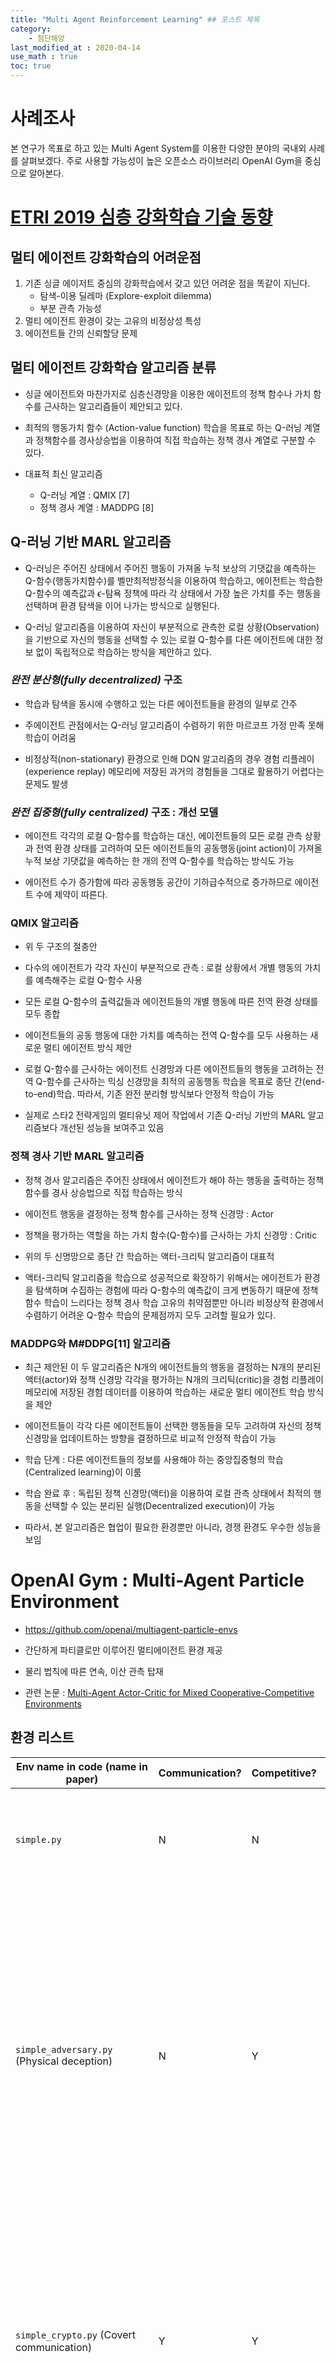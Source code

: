 ```yaml
---
title: "Multi Agent Reinforcement Learning" ## 포스트 제목
category:       
    - 첨단해양
last_modified_at : 2020-04-14
use_math : true
toc: true
---
```


# 사례조사

본 연구가 목표로 하고 있는 Multi Agent System를 이용한 다양한 분야의 국내외 사례를 살펴보겠다. 주로 사용할 가능성이 높은 오픈소스 라이브러리 OpenAI Gym을 중심으로 알아본다.

# [ETRI 2019 심층 강화학습 기술 동향](https://ettrends.etri.re.kr/ettrends/178/0905178001/34-4_1-14.pdf)

## 멀티 에이전트 강화학습의 어려운점

1. 기존 싱글 에이저트 중심의 강화학습에서 갖고 있던 어려운 점을 똑같이 지닌다.
    * 탐색-이용 딜레마 (Explore-exploit dilemma)
    * 부분 관측 가능성
2. 멀티 에이전트 환경이 갖는 고유의 비정상성 특성
3. 에이전트들 간의 신뢰할당 문제

## 멀티 에이전트 강화학습 알고리즘 분류

- 싱글 에이전트와 마찬가지로 심층신경망을 이용한 에이전트의 정책 함수나 가치 함수를 근사하는 알고리즘들이 제안되고 있다. 

- 최적의 행동가치 함수 (Action-value function) 학습을 목표로 하는 Q-러닝 계열과 정책함수를 경사상승법을 이용하여 직접 학습하는 정책 경사 계열로 구분할 수 있다.

- 대표적 최신 알고리즘 
    * Q-러닝 계열 : QMIX [7]
    * 정책 경사 계열 : MADDPG [8]        

## Q-러닝 기반 MARL 알고리즘

- Q-러닝은 주어진 상태에서 주어진 행동이 가져올 누적 보상의 기댓값을 예측하는 Q-함수(행동가치함수)를 벨만최적방정식을 이용하여 학습하고, 에이전트는 학습한 Q-함수의 예측값과 $\epsilon$-탐욕 정책에 따라 각 상태에서 가장 높은 가치를 주는 행동을 선택하며 환경 탐색을 이어 나가는 방식으로 실행된다.

- Q-러닝 알고리즘을 이용하여 자신이 부분적으로 관측한 로컬 상황(Observation)을 기반으로 자신의 행동을 선택할 수 있는 로컬 Q-함수를 다른 에이전트에 대한 정보 없이 독립적으로 학습하는 방식을 제안하고 있다.

### *완전 분산형(fully decentralized)* 구조 
- 학습과 탐색을 동시에 수행하고 있는 다른 에이전트들을 환경의 일부로 간주

- 주에이전트 관점에서는 Q-러닝 알고리즘이 수렴하기 위한 마르코프 가정 만족 못해 학습이 어려움

- 비정상적(non-stationary) 환경으로 인해 DQN 알고리즘의 경우 경험 리플레이(experience replay) 메모리에 저장된 과거의 경험들을 그대로 활용하기 어렵다는 문제도 발생

### *완전 집중형(fully centralized)* 구조 : 개선 모델
- 에이전트 각각의 로컬 Q-함수를 학습하는 대신, 에이전트들의 모든 로컬 관측 상황과 전역 환경 상태를 고려하여 모든 에이전트들의 공동행동(joint action)이 가져올 누적 보상 기댓값을 예측하는 한 개의 전역 Q-함수를 학습하는 방식도 가능 

- 에이전트 수가 증가함에 따라 공동행동 공간이 기하급수적으로 증가하므로 에이전트 수에 제약이 따른다.

### **QMIX** 알고리즘
- 위 두 구조의 절충안

- 다수의 에이전트가 각각 자신이 부분적으로 관측 : 로컬 상황에서 개별 행동의 가치를 예측해주는 로컬 Q-함수 사용

- 모든 로컬 Q-함수의 출력값들과 에이전트들의 개별 행동에 따른 전역 환경 상태를 모두 종합

- 에이전트들의 공동 행동에 대한 가치를 예측하는 전역 Q-함수를 모두 사용하는 새로운 멀티 에이전트 방식 제안

- 로컬 Q-함수를 근사하는 에이전트 신경망과 다른 에이전트들의 행동을 고려하는 전역 Q-함수를 근사하는 믹싱 신경망을 최적의 공동행동 학습을 목표로 종단 간(end-to-end)학습. 따라서, 기존 완전 분리형 방식보다 안정적 학습이 가능

- 실제로 스타2 전략게임의 멀티유닛 제어 작업에서 기존 Q-러닝 기반의 MARL 알고리즘보다 개선된 성능을 보여주고 있음

### 정책 경사 기반 MARL 알고리즘

- 정책 경사 알고리즘은 주어진 상태에서 에이전트가 해야 하는 행동을 출력하는 정책 함수를 경사 상승법으로 직접 학습하는 방식

- 에이전트 행동을 결정하는 정책 함수를 근사하는 정책 신경망 : Actor

- 정책을 평가하는 역할을 하는 가치 함수(Q-함수)를 근사하는 가치 신경망 : Critic

- 위의 두 신명망으로 종단 간 학습하는 액터-크리틱 알고리즘이 대표적

- 액터-크리틱 알고리즘을 학습으로 성공적으로 확장하기 위해서는 에이전트가 환경을 탐색하며 수집하는 경험에 따라 Q-함수의 예측값이 크게 변동하기 때문에 정책함수 학습이 느리다는 정책 경사 학습 고유의 취약점뿐만 아니라 비정상적 환경에서 수렴하기 어려운 Q-함수 학습의 문제점까지 모두 고려할 필요가 있다. 

### MADDPG와 M#DDPG[11] 알고리즘

- 최근 제안된 이 두 알고리즘은 N개의 에이전트들의 행동을 결정하는 N개의 분리된 액터(actor)와 정책 신경망 각각을 평가하는 N개의 크리틱(critic)을 경험 리플레이 메모리에 저장된 경험 데이터를 이용하여 학습하는 새로운 멀티 에이전트 학습 방식을 제안

- 에이전트들이 각각 다른 에이전트들이 선택한 행동들을 모두 고려하여 자신의 정책 신경망을 업데이트하는 방향을 결정하므로 비교적 안정적 학습이 가능

- 학습 단계 : 다른 에이전트들의 정보를 사용해야 하는 중앙집중형의 학습(Centralized learning)이 이룸

- 학습 완료 후 : 독립된 정책 신경망(액터)을 이용하여 로컬 관측 상태에서 최적의 행동을 선택할 수 있는 분리된 실행(Decentralized execution)이 가능

- 따라서, 본 알고리즘은 협업이 필요한 환경뿐만 아니라, 경쟁 환경도 우수한 성능을 보임
    

# OpenAI Gym : Multi-Agent Particle Environment

- <https://github.com/openai/multiagent-particle-envs>

- 간단하게 파티클로만 이루어진 멀티에이전트 환경 제공

- 물리 법칙에 따른 연속, 이산 관측 탑재

- 관련 논문 : [Multi-Agent Actor-Critic for Mixed Cooperative-Competitive Environments](https://arxiv.org/pdf/1706.02275.pdf)


## 환경 리스트

| Env name in code (name in paper) |  Communication? | Competitive? | Notes |
| --- | --- | --- | --- |
| `simple.py` | N | N | Single agent sees landmark position, rewarded based on how close it gets to landmark. Not a multiagent environment -- used for debugging policies. |
| `simple_adversary.py` (Physical deception) | N | Y | 1 adversary (red), N good agents (green), N landmarks (usually N=2). All agents observe position of landmarks and other agents. One landmark is the ‘target landmark’ (colored green). Good agents rewarded based on how close one of them is to the target landmark, but negatively rewarded if the adversary is close to target landmark. Adversary is rewarded based on how close it is to the target, but it doesn’t know which landmark is the target landmark. So good agents have to learn to ‘split up’ and cover all landmarks to deceive the adversary. |
| `simple_crypto.py` (Covert communication) | Y | Y | Two good agents (alice and bob), one adversary (eve). Alice must sent a private message to bob over a public channel. Alice and bob are rewarded based on how well bob reconstructs the message, but negatively rewarded if eve can reconstruct the message. Alice and bob have a private key (randomly generated at beginning of each episode), which they must learn to use to encrypt the message. |
| `simple_push.py` (Keep-away) | N |Y  | 1 agent, 1 adversary, 1 landmark. Agent is rewarded based on distance to landmark. Adversary is rewarded if it is close to the landmark, and if the agent is far from the landmark. So the adversary learns to push agent away from the landmark. |
| `simple_reference.py` | Y | N | 2 agents, 3 landmarks of different colors. Each agent wants to get to their target landmark, which is known only by other agent. Reward is collective. So agents have to learn to communicate the goal of the other agent, and navigate to their landmark. This is the same as the simple_speaker_listener scenario where both agents are simultaneous speakers and listeners. |
| `simple_speaker_listener.py` (Cooperative communication) | Y | N | Same as simple_reference, except one agent is the ‘speaker’ (gray) that does not move (observes goal of other agent), and other agent is the listener (cannot speak, but must navigate to correct landmark).|
| `simple_spread.py` (Cooperative navigation) | N | N | N agents, N landmarks. Agents are rewarded based on how far any agent is from each landmark. Agents are penalized if they collide with other agents. So, agents have to learn to cover all the landmarks while avoiding collisions. |
| `simple_tag.py` (Predator-prey) | N | Y | Predator-prey environment. Good agents (green) are faster and want to avoid being hit by adversaries (red). Adversaries are slower and want to hit good agents. Obstacles (large black circles) block the way. |
| `simple_world_comm.py` | Y | Y | Environment seen in the video accompanying the paper. Same as simple_tag, except (1) there is food (small blue balls) that the good agents are rewarded for being near, (2) we now have ‘forests’ that hide agents inside from being seen from outside; (3) there is a ‘leader adversary” that can see the agents at all times, and can communicate with the other adversaries to help coordinate the chase. |

[ex : simple](/assets/images/custom/2020-04-17-particle_example.PNG)

<!-- 

## [Journal of International Council on Electrical Engineering 2017 Multi-agent systems and their applications](https://www.tandfonline.com/doi/pdf/10.1080/22348972.2017.1348890?needAccess=true) -->

- prng 수정 : <https://github.com/openai/multiagent-particle-envs/issues/53>

# [OpenAI : Emergent Tool Use from Multi-Agent Interaction](https://openai.com/blog/emergent-tool-use/)

- Training hide-and-seek agents
We use the same training infrastructure and algorithms used to train OpenAI Five and Dactyl. However, in our environment each agent acts independently, using its own observations and hidden memory state. Agents use an entity-centric state-based representation of the world, which is permutation invariant with respect to objects and other agents.

Each object is embedded and then passed through a masked residual self attention block, similar to those used in transformers, where the attention is over objects instead of over time. Objects that are not in line-of-sight and in front of the agent are masked out such that the agent has no information of them.

[MARL:hide-and-seek](/assets/images/custom/2020-04-17-hide_and_seek.PNG)

# 여러 분야 응용

- <https://silo.ai/applying-multi-agent-reinforcement-learning/>

1. Online Distributed Resource Allocation
Applying multi-agent learning on to come up with effective resource allocation in a network of computing.
Zhang, Chongjie, Victor R. Lesser, and Prashant J. Shenoy. [“A Multi-Agent Learning Approach to Online Distributed Resource Allocation.”](https://www.ijcai.org/Proceedings/09/Papers/068.pdf) IJCAI. Vol. 9. 2009.(44회 인용)

2. Cellular Network Optimization
Applying MARL in LTE networks, guide base stations to maximise mobile service quality.
Pandey, Binda. [“Adaptive Learning For Mobile Network Management.”](https://aaltodoc.aalto.fi/bitstream/handle/123456789/23906/master_Pandey_Binda_2016.pdf?sequence=1&isAllowed=y) 2016.
[LTE network simulator](/assets/images/custom/2020-04-17-LTE.PNG)

3. Smart Grid Optimization
Applying MARL to control power flow in an electrical power grid with optimum efficiency.
Riedmiller, Martin, Andrew Moore, and Jeff Schneider. [“Reinforcement learning for cooperating and communicating reactive agents in electrical power grids.”](https://link.springer.com/chapter/10.1007/3-540-44568-4_9) Workshop on Balancing Reactivity and Social Deliberation in Multi-Agent Systems. Springer, Berlin, Heidelberg. 2000.(23회 인용)

4. Smart Cross Light
Applying MARL to control traffic lights to minimise wait time for each car in a city, making them more adaptable based estimates of expected wait time.
Wiering, M. A. [“Multi-agent reinforcement learning for traffic light control.”](https://scholar.google.co.kr/scholar?hl=ko&as_sdt=0%2C5&q=Multi-agent+reinforcement+learning+for+traffic+light+control&btnG=) ICML, 2000.(362회 인용)

- [Multi-Agent Deep Reinforcement Learning for Large-scale Traffic Signal Control](https://ieeexplore.ieee.org/abstract/document/8667868)
    * IEEE Transactions on Intelligent Transportation Systems (2019)
    * The multi-agent RL (MARL) overcomes the scalability issue by distributing the global control to each local RL agent, but it introduces new challenges
    * actor critic(A2C) architecture
    *  This paper presents, for the first time, a fully scalable and decentralized MARL algorithm for the state-of-the-art deep RL agent, advantage actor critic (A2C), within the context of ATSC.
    * 24회 인용

5. Economics

- [Pricing in Agent Economies Using Multi-Agent Q-Learning](https://link.springer.com/content/pdf/10.1023/A:1015504423309.pdf)
    * we study simultaneous Q-learning by two competing seller agents in three moderately realistic economic models. This is the simplest case in which interesting multi-agent phenomena can occur, and the state space is small enough so that lookup tables can be used to represent the Q-functions. 
    * In one of the models (the “Shopbot” model) where the sellers’ profit functions are symmetric, we find that Q-learning can produce either symmetric or broken-symmetry policies, depending on the discount parameter and on initial conditions.

    * Tesauro, Gerald, and Jeffrey O. Kephart. "Pricing in agent economies using multi-agent Q-learning." Autonomous Agents and Multi-Agent Systems 5.3 (2002): 289-304.
    * 156회 인용 


+ 응용 사례
    * [Deep Reinforcement Learning for Multiagent Systems: A Review of Challenges, Solutions, and Applications](https://ieeexplore.ieee.org/abstract/document/9043893) (39회 인용 / 2020)
    
    [Applications of MARL](/assets/images/custom/2020-04-17-MARL_응용사례.PNG)


# Unity with OpenAI Gym

- 참조 링크 : <https://blogs.unity3d.com/kr/2018/09/11/ml-agents-toolkit-v0-5-new-resources-for-ai-researchers-available-now/>

- *유니티는 ML 에이전트 툴킷을 처음 출시할 당시 학습 환경과의 상호작용을 위해 커스텀 Python API를 제공했습니다.* 

- 관찰 공간이 복잡하게 섞여 있는 환경에서 **멀티 에이전트와 멀티 브레인 학습을 수행**하는 시나리오를 사용할 수 있게 되었습니다. 

- **이제 Unity 환경과의 상호작용에 사용할 수 있는 gym 인터페이스가 제작**되었다는 기쁜 소식을 전해드립니다. 

- gym 사용에 관한 실험 파이프라인을 제작하는 연구자는 이제 다른 gym 환경을 손쉽게 Unity gym 환경으로 바꿀 수 있습니다. gym 인터페이스에 대한 자세한 내용은 Unity의 패키지 페이지(영문)를 참조하세요.

- 2019년 5월 2일 기준으로 베타 버전을 발표한 상태

- ML-agent를 학습할 수 있는 4가지 방식
    1) 강화학습

    2) 모방학습(Imitation Learning)

    3) neuroevolution

    4) 그 외의 다른 알고리즘

- 현재 OpenAI Gym에서 mujoko 시뮬레이터가 유료화 되고 리눅스 환경에서만 사용할 수 있는 반면, 유니티 환경에서는 무료인 동시에 윈도우에서도 사용이 가능하다.

- ML-agent의 특징
    * Python으로 Control되는 Unity 환경
    * 10개 이상의 샘플 환경(Example)
    * 다양한 환경설정 값과, 훈련 시나리오
    * memory-enhanced Deep reinforcement learning(메모리 활용 심층 강화학습)
    * 쉽게 정의할 수 있는 커리큘럼 Learning 시나리오
    * 내장 되어있는 모방학습
    * 유연한 컨트롤 with on-demand decision making.
    * 네트워크 출력의 시각화
    * 쉬운 도커 셋업
    * 학습환경을 gym이라는 것으로 추상화
    * 유니티의 추론 엔진을 사용
    * 여러개들 동시에 학습

 - OpenAI Gym MuJoCo : <https://www.roboti.us/license.html>

# Game : Starcraft

- [AlphaStar(DeepMind)](https://deepmind.com/blog/article/AlphaStar-Grandmaster-level-in-StarCraft-II-using-multi-agent-reinforcement-learning) : 2019년 상위 0.2% 실력 달성
    * 동일 종족만 상대가 가능하여 프로토스 대 프로토스 경기만 했다. 하지만, 지난 10월에는 알파스타가 멀티 에이전트  강화 학습으로 스타크래프트 모든 종족에서 그랜드마스터 레벨에 도달했다. 알파스타는 사람과 비슷한 수준의 시야 정보 및 명령속도(APM)를 가진 상태로 스타크래프트 공식 게임 서버인 배틀넷에서 게임에 임했다.

- [Alibaba and University of London](https://medium.com/syncedreview/alibabas-new-study-on-artificial-intelligence-achieving-multi-arms-cooperative-gaming-in-cf78f60bb34b) : 2017년 발표
    * Researchers from Alibaba and UCL set the multi-agent StarCraft combat mission to zero and random. Different agents communicate with each other through a new bi-directional coordination network (BiCNet), and learning is done through an evaluation-decision-making process. In addition, researchers also proposed the idea of sharing parameters and dynamic grouping to solve the problem of scalability.

    [BiCNet](/assets/images/custom/2020-04-17-BiCNet.PNG)

    * To maintain a scalable yet effective communication protocol, we introduce Multi-agent BidirectionallyCoordinated Network (BiCNet [’bIknet]) with a vectorised extension of actor-critic formulation.

    * BiCNet : BiCNet is a multi-agent enhanced learning framework that utilizes bidirectional neural networks. It constructs a vectorized assessment-decision approach, where each dimension corresponds to an agent. The coordination between agents is done through a two-way internal communication. Through end-to-end learning, BiCNet can successfully learn a variety of effective collaborative strategy. This study proves that the system can coordinate various arms in the real-time strategy game “StarCraft”, resulting in a variety of effective tactics. In the experiment, the researchers found that there was a strong correlation between the specified incentive and the learning strategy. They plan to further study the relationship, explore how agents communicate in the network, and whether they will generate a specific language. In addition, when both sides use a deep multi-agent model for the game, the study of the Nash equilibrium will also be a very interesting research topic.

* [Multiagent Bidirectionally-Coordinated Nets: Emergence of Human-level Coordination in Learning to Play StarCraft Combat Games]()

- [삼성 SDS : AI 스타크래프트 도전기](https://www.samsungsds.com/global/ko/support/insights/AI-starcraft-3.html)
    * 동일 기종의 멀티에이전트 컨트롤을 목표로 모델 제작
    * Actor-Critic Architecture를 채용한 대표적인 off policy Deep Deterministic Policy Gradient(DDPG) 모델 제작
    * BiCNet 기반 Decentralized actor와 Centralized critic의 구조
    * 유닛 개수에 따라 모델파라미터가 늘어나지 않도록 조정
    * 글로벌 리워드를 추가하여 에이전트 간 협동을 가장 우선 순위로 둠
    [AC architecture](/assets/images/custom/2020-04-17-SD.PNG)

<hr/>

### 추가 참고 자료

1. ETRI 2019 심층강화학습 라이브러리 기술 동향 : <https://ettrends.etri.re.kr/ettrends/180/0905180008/34-6_87-99.pdf>

2. Why the multi agent system is hard? : <https://medium.com/hackernoon/why-coding-multi-agent-systems-is-hard-2064e93e29bb>

3. Reinforcement learning applications : <https://arxiv.org/pdf/1908.06973.pdf>

4. AAAI 2019 - A tutorial RL : <https://outreach.didichuxing.com/tutorial/AAAI2019/>

5. MADDPG 설명 : <https://jay.tech.blog/2018/08/04/multi-agent-actor-critic-rl/>

6. Introduction of MARL : <http://www.dcsc.tudelft.nl/~bdeschutter/pub/rep/10_003.pdf>

7. A Comprehensive Survey of MARL : <https://ieeexplore.ieee.org/abstract/document/4445757> (586회 인용 / 2008)
